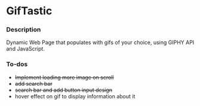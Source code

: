 # GifTastic

### Description

Dynamic Web Page that populates with gifs of your choice, using GIPHY API and JavaScript.


### To-dos
 - ~~Implement loading more image on scroll~~
 - ~~add search bar~~
 - ~~search bar and add button input design~~
 - hover effect on gif to display information about it
